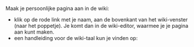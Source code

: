 Maak je persoonlijke pagina aan in de wiki:

* klik op de rode link met je naam, aan de bovenkant van het wiki-venster (naar het poppetje). Je komt dan in de wiki-editor, waarmee je je pagina aan kunt maken.
* een handleiding voor de wiki-taal kun je vinden op:
